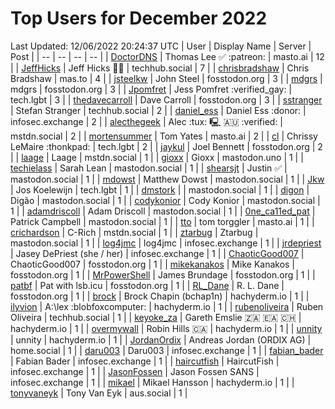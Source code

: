 # Top Users for December 2022
Last Updated: 12/06/2022 20:24:37 UTC
| User | Display Name | Server | Post |
| -- | -- | -- | -- |
| [DoctorDNS](https://masto.ai/@DoctorDNS) | Thomas Lee ✅ :patreon: | masto.ai | 12 |
| [JeffHicks](https://techhub.social/@JeffHicks) | Jeff Hicks 🐶🎼 | techhub.social | 7 |
| [chrisbradshaw](https://mas.to/@chrisbradshaw) | Chris Bradshaw | mas.to | 4 |
| [jsteelkw](https://fosstodon.org/@jsteelkw) | John Steel | fosstodon.org | 3 |
| [mdgrs](https://fosstodon.org/@mdgrs) | mdgrs | fosstodon.org | 3 |
| [Jpomfret](https://tech.lgbt/@Jpomfret) | Jess Pomfret :verified_gay: | tech.lgbt | 3 |
| [thedavecarroll](https://fosstodon.org/@thedavecarroll) | Dave Carroll | fosstodon.org | 3 |
| [sstranger](https://techhub.social/@sstranger) | Stefan Stranger | techhub.social | 2 |
| [daniel_ess](https://infosec.exchange/@daniel_ess) | Daniel Ess :donor: | infosec.exchange | 2 |
| [alecthegeek](https://mstdn.social/@alecthegeek) | Alec :tux: 🖳 🇦🇺 :verified: | mstdn.social | 2 |
| [mortensummer](https://masto.ai/@mortensummer) | Tom Yates | masto.ai | 2 |
| [cl](https://tech.lgbt/@cl) | Chrissy LeMaire :thonkpad: | tech.lgbt | 2 |
| [jaykul](https://fosstodon.org/@jaykul) | Joel Bennett | fosstodon.org | 2 |
| [laage](https://mstdn.social/@laage) | Laage | mstdn.social | 1 |
| [gioxx](https://mastodon.uno/@gioxx) | Gioxx | mastodon.uno | 1 |
| [techielass](https://mastodon.social/@techielass) | Sarah Lean | mastodon.social | 1 |
| [shearsjt](https://mastodon.social/@shearsjt) | Justin ✅ | mastodon.social | 1 |
| [mdowst](https://mastodon.social/@mdowst) | Matthew Dowst | mastodon.social | 1 |
| [Jkw](https://tech.lgbt/@Jkw) | Jos Koelewijn | tech.lgbt | 1 |
| [dmstork](https://mastodon.social/@dmstork) |  | mastodon.social | 1 |
| [digon](https://mastodon.social/@digon) | Digão | mastodon.social | 1 |
| [codykonior](https://mastodon.social/@codykonior) | Cody Konior | mastodon.social | 1 |
| [adamdriscoll](https://mastodon.social/@adamdriscoll) | Adam Driscoll | mastodon.social | 1 |
| [0ne_ca11ed_pat](https://mastodon.social/@0ne_ca11ed_pat) | Patrick Campbell | mastodon.social | 1 |
| [tto](https://masto.ai/@tto) | tom torggler | masto.ai | 1 |
| [crichardson](https://mstdn.social/@crichardson) | C-Rich | mstdn.social | 1 |
| [ztarbug](https://mastodon.social/@ztarbug) | Ztarbug | mastodon.social | 1 |
| [log4jmc](https://infosec.exchange/@log4jmc) | log4jmc | infosec.exchange | 1 |
| [jrdepriest](https://infosec.exchange/@jrdepriest) | Jasey DePriest (she / her) | infosec.exchange | 1 |
| [ChaoticGood007](https://fosstodon.org/@ChaoticGood007) | ChaoticGood007 | fosstodon.org | 1 |
| [mikekanakos](https://fosstodon.org/@mikekanakos) | Mike Kanakos | fosstodon.org | 1 |
| [MrPowerShell](https://fosstodon.org/@MrPowerShell) | James Brundage | fosstodon.org | 1 |
| [patbf](https://fosstodon.org/@patbf) | Pat with lsb.icu | fosstodon.org | 1 |
| [RL_Dane](https://fosstodon.org/@RL_Dane) | R. L. Dane | fosstodon.org | 1 |
| [brock](https://hachyderm.io/@brock) | Brock Chapin (bchap1n) | hachyderm.io | 1 |
| [ilyvion](https://hachyderm.io/@ilyvion) | A:\lex :blobfoxcomputer: | hachyderm.io | 1 |
| [rubenoliveira](https://techhub.social/@rubenoliveira) | Ruben Oliveira | techhub.social | 1 |
| [keyoke_za](https://hachyderm.io/@keyoke_za) | Gareth Emslie 🇿🇦 🇪🇦 🇨🇭 | hachyderm.io | 1 |
| [overmywall](https://hachyderm.io/@overmywall) | Robin Hills 🇨🇦 | hachyderm.io | 1 |
| [unnity](https://hachyderm.io/@unnity) | unnity | hachyderm.io | 1 |
| [JordanOrdix](https://home.social/@JordanOrdix) | Andreas Jordan (ORDIX AG) | home.social | 1 |
| [daru003](https://infosec.exchange/@daru003) | Daru003 | infosec.exchange | 1 |
| [fabian_bader](https://infosec.exchange/@fabian_bader) | Fabian Bader | infosec.exchange | 1 |
| [haircutfish](https://infosec.exchange/@haircutfish) | HaircutFish | infosec.exchange | 1 |
| [JasonFossen](https://infosec.exchange/@JasonFossen) | Jason Fossen SANS | infosec.exchange | 1 |
| [mikael](https://hachyderm.io/@mikael) | Mikael Hansson | hachyderm.io | 1 |
| [tonyvaneyk](https://aus.social/@tonyvaneyk) | Tony Van Eyk | aus.social | 1 |
